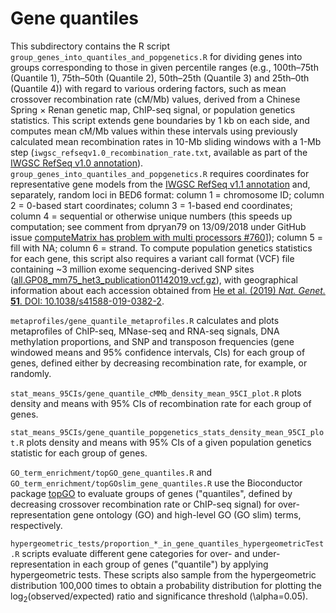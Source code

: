 # Gene quantiles

This subdirectory contains the R script `group_genes_into_quantiles_and_popgenetics.R` for dividing genes into groups corresponding to those in given percentile ranges (e.g., 100th–75th (Quantile 1), 75th–50th (Quantile 2), 50th–25th (Quantile 3) and 25th–0th (Quantile 4)) with regard to various ordering factors, such as mean crossover recombination rate (cM/Mb) values, derived from a Chinese Spring × Renan genetic map, ChIP-seq signal, or population genetics statistics.
This script extends gene boundaries by 1 kb on each side, and computes mean cM/Mb values within these intervals using previously calculated mean recombination rates in 10-Mb sliding windows with a 1-Mb step (`iwgsc_refseqv1.0_recombination_rate.txt`, available as part of the [IWGSC RefSeq v1.0 annotation](https://urgi.versailles.inra.fr/download/iwgsc/IWGSC_RefSeq_Annotations/v1.0/)).
`group_genes_into_quantiles_and_popgenetics.R` requires coordinates for representative gene models from the [IWGSC RefSeq v1.1 annotation](https://urgi.versailles.inra.fr/download/iwgsc/IWGSC_RefSeq_Annotations/v1.1/) and, separately, random loci in BED6 format: column 1 = chromosome ID; column 2 = 0-based start coordinates; column 3 = 1-based end coordinates; column 4 = sequential or otherwise unique numbers (this speeds up computation; see comment from dpryan79 on 13/09/2018 under GitHub issue [computeMatrix has problem with multi processors #760](https://github.com/deeptools/deepTools/issues/760)]); column 5 = fill with NA; column 6 = strand.
To compute population genetics statistics for each gene, this script also requires a variant call format (VCF) file containing ~3 million exome sequencing-derived SNP sites ([all.GP08_mm75_het3_publication01142019.vcf.gz](http://wheatgenomics.plantpath.ksu.edu/1000EC/)), with geographical information about each accession obtained from [He et al. (2019) *Nat. Genet.* **51**. DOI: 10.1038/s41588-019-0382-2](https://www.nature.com/articles/s41588-019-0382-2).

`metaprofiles/gene_quantile_metaprofiles.R` calculates and plots metaprofiles of ChIP-seq, MNase-seq and RNA-seq signals, DNA methylation proportions, and SNP and transposon frequencies (gene windowed means and 95% confidence intervals, CIs) for each group of genes, defined either by decreasing recombination rate, for example, or randomly.

`stat_means_95CIs/gene_quantile_cMMb_density_mean_95CI_plot.R` plots density and means with 95% CIs of recombination rate for each group of genes.

`stat_means_95CIs/gene_quantile_popgenetics_stats_density_mean_95CI_plot.R` plots density and means with 95% CIs of a given population genetics statistic for each group of genes.

`GO_term_enrichment/topGO_gene_quantiles.R` and `GO_term_enrichment/topGOslim_gene_quantiles.R` use the Bioconductor package [topGO](https://bioconductor.org/packages/release/bioc/html/topGO.html) to evaluate groups of genes ("quantiles", defined by decreasing crossover recombination rate or ChIP-seq signal) for over-representation gene ontology (GO) and high-level GO (GO slim) terms, respectively.

`hypergeometric_tests/proportion_*_in_gene_quantiles_hypergeometricTest.R` scripts evaluate different gene categories for over- and under-representation in each group of genes ("quantile") by applying hypergeometric tests.
These scripts also sample from the hypergeometric distribution 100,000 times to obtain a probability distribution for plotting the log<sub>2</sub>(observed/expected) ratio and significance threshold (\alpha=0.05).
